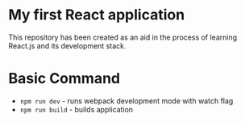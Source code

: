 # My first React application

This repository has been created as an aid in the process of learning React.js and its development stack.

# Basic Command

* `npm run dev` - runs webpack development mode with watch flag
* `npm run build` - builds application
